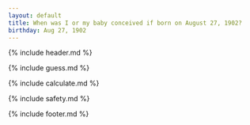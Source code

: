 ```yaml
---
layout: default
title: When was I or my baby conceived if born on August 27, 1902?
birthday: Aug 27, 1902
---
```


{% include header.md %}

{% include guess.md %}

{% include calculate.md %}

{% include safety.md %}

{% include footer.md %}



